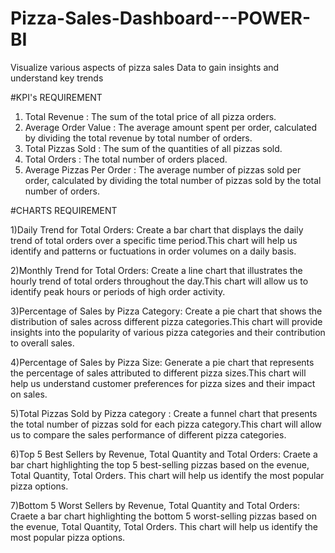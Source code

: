 # Pizza-Sales-Dashboard---POWER-BI
Visualize various aspects of pizza sales Data to gain insights and understand key trends

#KPI's REQUIREMENT

1) Total Revenue : The sum of the total price of all pizza orders.
2) Average Order Value : The average amount spent per order, calculated by dividing the total revenue by total number of orders.
3) Total Pizzas Sold : The sum of the quantities of all pizzas sold.
4) Total Orders : The total number of orders placed.
5) Average Pizzas Per Order : The average number of pizzas sold per order, calculated by dividing the total number of pizzas sold by the total number of orders.


#CHARTS REQUIREMENT

1)Daily Trend for Total Orders:
Create a bar chart that displays the daily trend of total orders over a specific time period.This chart will help us identify and patterns or fuctuations in order volumes on a daily basis.

2)Monthly Trend for Total Orders:
Create a line chart that illustrates the hourly trend of total orders throughout the day.This chart will allow us to identify peak hours or periods of high order activity.

3)Percentage of Sales by Pizza Category:
Create a pie chart that shows the distribution of sales across different pizza categories.This chart will provide insights into the popularity of various pizza categories and their contribution to overall sales.

4)Percentage of Sales by Pizza Size:
Generate a pie chart that represents the percentage of sales attributed to different pizza sizes.This chart will help us understand customer preferences for pizza sizes and their impact on sales.

5)Total Pizzas Sold by Pizza category :
Create a funnel chart that presents the total number of pizzas sold for each pizza category.This chart will allow us to compare the sales performance of different pizza categories.

6)Top 5 Best Sellers by Revenue, Total Quantity and Total Orders:
Craete a bar chart highlighting the top 5 best-selling pizzas based on the evenue, Total Quantity, Total Orders. This chart will help us identify the most popular pizza options.

7)Bottom 5 Worst Sellers by Revenue, Total Quantity and Total Orders:
Craete a bar chart highlighting the bottom 5 worst-selling pizzas based on the evenue, Total Quantity, Total Orders. This chart will help us identify the most popular pizza options.



